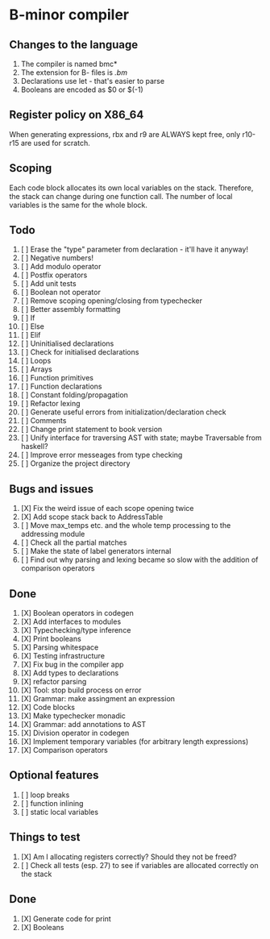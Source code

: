 # B-minor compiler

## Changes to the language
1. The compiler is named bmc*
2. The extension for B- files is *.bm*
3. Declarations use let - that's easier to parse
4. Booleans are encoded as $0 or $(-1)

## Register policy on X86_64
When generating expressions, rbx and r9 are ALWAYS kept free,
only r10-r15 are used for scratch.

## Scoping
Each code block allocates its own local variables on the stack. Therefore, the stack can change during one function call. The number of local variables is the same for the whole block.

## Todo
1. [ ] Erase the "type" parameter from declaration - it'll have it anyway!
2. [ ] Negative numbers!
3. [ ] Add modulo operator
4. [ ] Postfix operators
5. [ ] Add unit tests
6. [ ] Boolean not operator
8. [ ] Remove scoping opening/closing from typechecker
9. [ ] Better assembly formatting
10. [ ] If
11. [ ] Else
12. [ ] Elif
13. [ ] Uninitialised declarations
14. [ ] Check for initialised declarations
15. [ ] Loops
16. [ ] Arrays
17. [ ] Function primitives
18. [ ] Function declarations
19. [ ] Constant folding/propagation
20. [ ] Refactor lexing
21. [ ] Generate useful errors from initialization/declaration check
22. [ ] Comments
23. [ ] Change print statement to book version
24. [ ] Unify interface for traversing AST with state; maybe Traversable from haskell?
25. [ ] Improve error messeages from type checking
26. [ ] Organize the project directory

## Bugs and issues

1. [X] Fix the weird issue of each scope opening twice
2. [X] Add scope stack back to AddressTable
3. [ ] Move max_temps etc. and the whole temp processing to the addressing module
4. [ ] Check all the partial matches
5. [ ] Make the state of label generators internal
6. [ ] Find out why parsing and lexing became so slow with the addition of comparison operators

## Done
1. [X] Boolean operators in codegen
2. [X] Add interfaces to modules
3. [X] Typechecking/type inference
4. [X] Print booleans
5. [X] Parsing whitespace
6. [X] Testing infrastructure
7. [X] Fix bug in the compiler app
8. [X] Add types to declarations
9. [X] refactor parsing
10. [X] Tool: stop build process on error
11. [X] Grammar: make assingment an expression
12. [X] Code blocks
13. [X] Make typechecker monadic
14. [X] Grammar: add annotations to AST
15. [X] Division operator in codegen
16. [X] Implement temporary variables (for arbitrary length expressions)
17. [X] Comparison operators

## Optional features
1. [ ] loop breaks
2. [ ] function inlining
3. [ ] static local variables

## Things to test
1. [X] Am I allocating registers correctly? Should they not be freed?
2. [ ] Check all tests (esp. 27) to see if variables are allocated correctly on the stack

## Done
1. [X] Generate code for print
2. [X] Booleans
